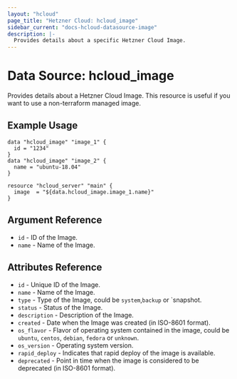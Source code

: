 ```yaml
---
layout: "hcloud"
page_title: "Hetzner Cloud: hcloud_image"
sidebar_current: "docs-hcloud-datasource-image"
description: |-
  Provides details about a specific Hetzner Cloud Image.
---
```

# Data Source: hcloud_image
Provides details about a Hetzner Cloud Image.
This resource is useful if you want to use a non-terraform managed image.
## Example Usage
```hcl
data "hcloud_image" "image_1" {
  id = "1234"
}
data "hcloud_image" "image_2" {
  name = "ubuntu-18.04"
}

resource "hcloud_server" "main" {
  image  = "${data.hcloud_image.image_1.name}"
}
```
## Argument Reference
- `id` - ID of the Image.
- `name` - Name of the Image.

## Attributes Reference
- `id` - Unique ID of the Image.
- `name` - Name of the Image.
- `type` - Type of the Image, could be `system`,`backup` or `snapshot.
- `status` - Status of the Image.
- `description` - Description of the Image.
- `created` - Date when the Image was created (in ISO-8601 format).
- `os_flavor` - Flavor of operating system contained in the image, could be `ubuntu`, `centos`, `debian`, `fedora` or `unknown`.
- `os_version` - Operating system version.
- `rapid_deploy` - Indicates that rapid deploy of the image is available.
- `deprecated` - Point in time when the image is considered to be deprecated (in ISO-8601 format).